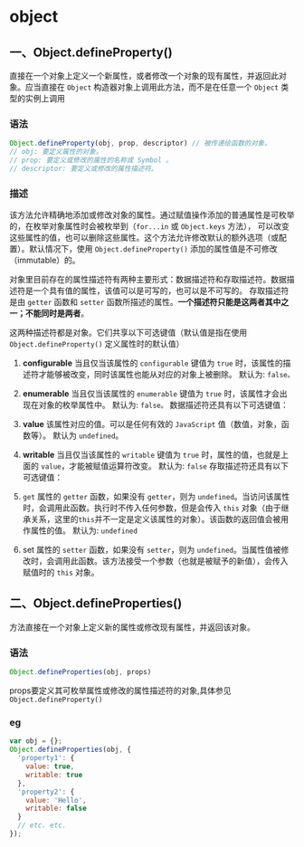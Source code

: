 # object
## 一、Object.defineProperty()
直接在一个对象上定义一个新属性，或者修改一个对象的现有属性，并返回此对象。应当直接在 `Object` 构造器对象上调用此方法，而不是在任意一个 `Object` 类型的实例上调用

### 语法
```js
Object.defineProperty(obj, prop, descriptor) // 被传递给函数的对象。
// obj: 要定义属性的对象。
// prop: 要定义或修改的属性的名称或 Symbol 。
// descriptor: 要定义或修改的属性描述符。
```

### 描述
该方法允许精确地添加或修改对象的属性。通过赋值操作添加的普通属性是可枚举的，在枚举对象属性时会被枚举到（`for...in` 或 `Object.keys` 方法），
可以改变这些属性的值，也可以删除这些属性。这个方法允许修改默认的额外选项（或配置）。默认情况下，使用 `Object.defineProperty()` 添加的属性值是不可修改（immutable）的。

对象里目前存在的属性描述符有两种主要形式：数据描述符和存取描述符。数据描述符是一个具有值的属性，该值可以是可写的，也可以是不可写的。
存取描述符是由 `getter` 函数和 `setter` 函数所描述的属性。**一个描述符只能是这两者其中之一；不能同时是两者**。

这两种描述符都是对象。它们共享以下可选键值（默认值是指在使用 `Object.defineProperty()` 定义属性时的默认值）

1. **configurable**
当且仅当该属性的 `configurable` 键值为 `true` 时，该属性的描述符才能够被改变，同时该属性也能从对应的对象上被删除。
默认为: `false。`

2. **enumerable**
当且仅当该属性的 `enumerable` 键值为 `true` 时，该属性才会出现在对象的枚举属性中。
默认为: `false。`
数据描述符还具有以下可选键值：

3. **value**
该属性对应的值。可以是任何有效的 `JavaScript` 值（数值，对象，函数等）。
默认为 `undefined`。

4. **writable**
当且仅当该属性的 `writable` 键值为 `true` 时，属性的值，也就是上面的 `value`，才能被赋值运算符改变。
默认为: `false`
存取描述符还具有以下可选键值：

5. `get`
属性的 `getter` 函数，如果没有 `getter`，则为 `undefined`。当访问该属性时，会调用此函数。执行时不传入任何参数，但是会传入 `this` 对象（由于继承关系，这里的`this`并不一定是定义该属性的对象）。该函数的返回值会被用作属性的值。
默认为: `undefined`

6. set
属性的 `setter` 函数，如果没有 `setter`，则为 `undefined`。当属性值被修改时，会调用此函数。该方法接受一个参数（也就是被赋予的新值），会传入赋值时的 `this` 对象。

## 二、Object.defineProperties()
方法直接在一个对象上定义新的属性或修改现有属性，并返回该对象。

### 语法
```js
Object.defineProperties(obj, props)
```
props要定义其可枚举属性或修改的属性描述符的对象,具体参见`Object.defineProperty()`
### eg
```js
var obj = {};
Object.defineProperties(obj, {
  'property1': {
    value: true,
    writable: true
  },
  'property2': {
    value: 'Hello',
    writable: false
  }
  // etc. etc.
});
```